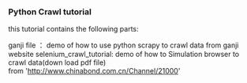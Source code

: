 ### Python Crawl tutorial

this tutorial contains the following parts:

ganji file ： demo of how to use python scrapy to crawl data from ganji website
selenium_crawl_tutorial: demo of how to Simulation browser to crawl data(down load pdf file) <br>
                         from 'http://www.chinabond.com.cn/Channel/21000'
